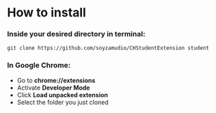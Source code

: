 # How to install

### Inside your desired directory in terminal:
```
git clone https://github.com/soyzamudio/CHStudentExtension student
```

### In Google Chrome:

* Go to **chrome://extensions**
* Activate **Developer Mode**
* Click **Load unpacked extension**
* Select the folder you just cloned
